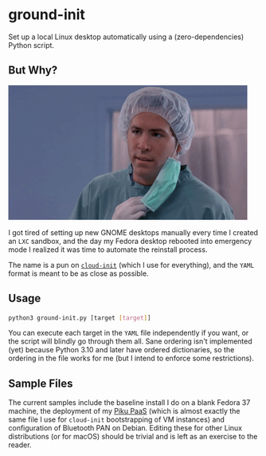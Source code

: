# ground-init

Set up a local Linux desktop automatically using a (zero-dependencies) Python script.

## But Why?

![](why.gif)

I got tired of setting up new GNOME desktops manually every time I created an `LXC` sandbox, and the day my Fedora desktop rebooted into emergency mode I realized it was time to automate the reinstall process.

The name is a pun on [`cloud-init`](https://cloud-init.io/) (which I use for everything), and the `YAML` format is meant to be as close as possible.

## Usage

```bash
python3 ground-init.py [target [target]]
```

You can execute each target in the `YAML` file independently if you want, or the script will blindly go through them all. Sane ordering isn't implemented (yet) because Python 3.10 and later have ordered dictionaries, so the ordering in the file works for me (but I intend to enforce some restrictions).

## Sample Files

The current samples include the baseline install I do on a blank Fedora 37 machine, the deployment of my [Piku PaaS](https://github.com/piku) (which is almost exactly the same file I use for `cloud-init` bootstrapping of VM instances) and configuration of Bluetooth PAN on Debian. Editing these for other Linux distributions (or for macOS) should be trivial and is left as an exercise to the reader.
